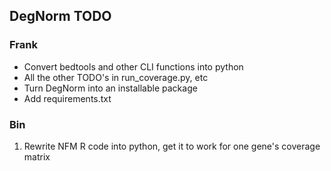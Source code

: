 ## DegNorm TODO

### Frank
- Convert bedtools and other CLI functions into python
- All the other TODO's in run_coverage.py, etc
- Turn DegNorm into an installable package
- Add requirements.txt


### Bin
1. Rewrite NFM R code into python, get it to work for one gene's coverage matrix